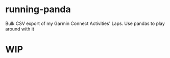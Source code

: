 # running-panda
Bulk CSV export of my Garmin Connect Activities' Laps. Use pandas to play around with it

# WIP

